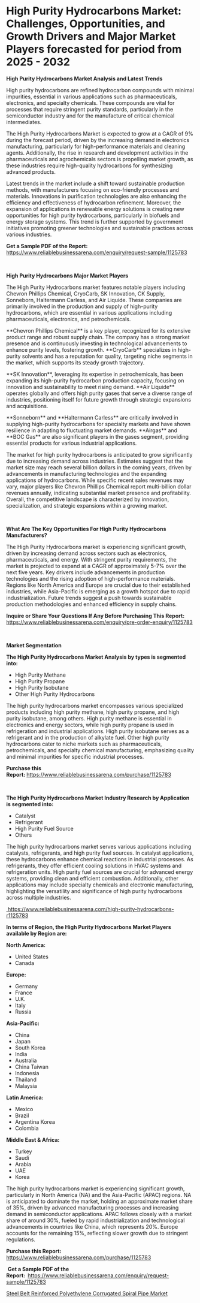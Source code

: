 <p><h1>High Purity Hydrocarbons Market: Challenges, Opportunities, and Growth Drivers and Major Market Players forecasted for period from 2025 - 2032</h1></p><p><strong>High Purity Hydrocarbons Market Analysis and Latest Trends</strong></p>
<p><p>High purity hydrocarbons are refined hydrocarbon compounds with minimal impurities, essential in various applications such as pharmaceuticals, electronics, and specialty chemicals. These compounds are vital for processes that require stringent purity standards, particularly in the semiconductor industry and for the manufacture of critical chemical intermediates.</p><p>The High Purity Hydrocarbons Market is expected to grow at a CAGR of 9% during the forecast period, driven by the increasing demand in electronics manufacturing, particularly for high-performance materials and cleaning agents. Additionally, the rise in research and development activities in the pharmaceuticals and agrochemicals sectors is propelling market growth, as these industries require high-quality hydrocarbons for synthesizing advanced products.</p><p>Latest trends in the market include a shift toward sustainable production methods, with manufacturers focusing on eco-friendly processes and materials. Innovations in purification technologies are also enhancing the efficiency and effectiveness of hydrocarbon refinement. Moreover, the expansion of applications in renewable energy solutions is creating new opportunities for high purity hydrocarbons, particularly in biofuels and energy storage systems. This trend is further supported by government initiatives promoting greener technologies and sustainable practices across various industries.</p></p>
<p><strong>Get a Sample PDF of the Report:&nbsp;</strong> <a href="https://www.reliablebusinessarena.com/enquiry/request-sample/1125783?utm_campaign=2095&utm_medium=2&utm_source=Github&utm_content=ia&utm_term=01022025&utm_id=high-purity-hydrocarbons">https://www.reliablebusinessarena.com/enquiry/request-sample/1125783</a></p>
<p>&nbsp;</p>
<p><strong>High Purity Hydrocarbons Major Market Players</strong></p>
<p><p>The High Purity Hydrocarbons market features notable players including Chevron Phillips Chemical, CryoCarb, SK Innovation, CK Supply, Sonneborn, Haltermann Carless, and Air Liquide. These companies are primarily involved in the production and supply of high-purity hydrocarbons, which are essential in various applications including pharmaceuticals, electronics, and petrochemicals.</p><p>**Chevron Phillips Chemical** is a key player, recognized for its extensive product range and robust supply chain. The company has a strong market presence and is continuously investing in technological advancements to enhance purity levels, fostering growth. **CryoCarb** specializes in high-purity solvents and has a reputation for quality, targeting niche segments in the market, which supports its steady growth trajectory.</p><p>**SK Innovation**, leveraging its expertise in petrochemicals, has been expanding its high-purity hydrocarbon production capacity, focusing on innovation and sustainability to meet rising demand. **Air Liquide** operates globally and offers high purity gases that serve a diverse range of industries, positioning itself for future growth through strategic expansions and acquisitions.</p><p>**Sonneborn** and **Haltermann Carless** are critically involved in supplying high-purity hydrocarbons for specialty markets and have shown resilience in adapting to fluctuating market demands. **Airgas** and **BOC Gas** are also significant players in the gases segment, providing essential products for various industrial applications.</p><p>The market for high purity hydrocarbons is anticipated to grow significantly due to increasing demand across industries. Estimates suggest that the market size may reach several billion dollars in the coming years, driven by advancements in manufacturing technologies and the expanding applications of hydrocarbons. While specific recent sales revenues may vary, major players like Chevron Phillips Chemical report multi-billion dollar revenues annually, indicating substantial market presence and profitability. Overall, the competitive landscape is characterized by innovation, specialization, and strategic expansions within a growing market.</p></p>
<p>&nbsp;</p>
<p><strong>What Are The Key Opportunities For High Purity Hydrocarbons Manufacturers?</strong></p>
<p><p>The High Purity Hydrocarbons market is experiencing significant growth, driven by increasing demand across sectors such as electronics, pharmaceuticals, and energy. With stringent purity requirements, the market is projected to expand at a CAGR of approximately 5-7% over the next five years. Key drivers include advancements in production technologies and the rising adoption of high-performance materials. Regions like North America and Europe are crucial due to their established industries, while Asia-Pacific is emerging as a growth hotspot due to rapid industrialization. Future trends suggest a push towards sustainable production methodologies and enhanced efficiency in supply chains.</p></p>
<p><strong>Inquire or Share Your Questions If Any Before Purchasing This Report:</strong> <a href="https://www.reliablebusinessarena.com/enquiry/pre-order-enquiry/1125783?utm_campaign=2095&utm_medium=2&utm_source=Github&utm_content=ia&utm_term=01022025&utm_id=high-purity-hydrocarbons">https://www.reliablebusinessarena.com/enquiry/pre-order-enquiry/1125783</a></p>
<p>&nbsp;</p>
<p><strong>Market Segmentation</strong></p>
<p><strong>The High Purity Hydrocarbons Market Analysis by types is segmented into:</strong></p>
<p><ul><li>High Purity Methane</li><li>High Purity Propane</li><li>High Purity Isobutane</li><li>Other High Purity Hydrocarbons</li></ul></p>
<p><p>The high purity hydrocarbons market encompasses various specialized products including high purity methane, high purity propane, and high purity isobutane, among others. High purity methane is essential in electronics and energy sectors, while high purity propane is used in refrigeration and industrial applications. High purity isobutane serves as a refrigerant and in the production of alkylate fuel. Other high purity hydrocarbons cater to niche markets such as pharmaceuticals, petrochemicals, and specialty chemical manufacturing, emphasizing quality and minimal impurities for specific industrial processes.</p></p>
<p><strong>Purchase this Report:&nbsp;</strong><a href="https://www.reliablebusinessarena.com/purchase/1125783?utm_campaign=2095&utm_medium=2&utm_source=Github&utm_content=ia&utm_term=01022025&utm_id=high-purity-hydrocarbons">https://www.reliablebusinessarena.com/purchase/1125783</a></p>
<p>&nbsp;</p>
<p><strong>The High Purity Hydrocarbons Market Industry Research by Application is segmented into:</strong></p>
<p><ul><li>Catalyst</li><li>Refrigerant</li><li>High Purity Fuel Source</li><li>Others</li></ul></p>
<p><p>The high purity hydrocarbons market serves various applications including catalysts, refrigerants, and high purity fuel sources. In catalyst applications, these hydrocarbons enhance chemical reactions in industrial processes. As refrigerants, they offer efficient cooling solutions in HVAC systems and refrigeration units. High purity fuel sources are crucial for advanced energy systems, providing clean and efficient combustion. Additionally, other applications may include specialty chemicals and electronic manufacturing, highlighting the versatility and significance of high purity hydrocarbons across multiple industries.</p></p>
<p><a href="https://www.reliablebusinessarena.com/high-purity-hydrocarbons-r1125783?utm_campaign=2095&utm_medium=2&utm_source=Github&utm_content=ia&utm_term=01022025&utm_id=high-purity-hydrocarbons">&nbsp;https://www.reliablebusinessarena.com/high-purity-hydrocarbons-r1125783</a></p>
<p><strong>In terms of Region, the High Purity Hydrocarbons Market Players available by Region are:</strong></p>
<p>
    <p> <strong> North America: </strong>
        <ul>
            <li>United States</li>
            <li>Canada</li>
        </ul>
        </p> 
    <p> <strong> Europe: </strong>
        <ul>
            <li>Germany</li>
            <li>France</li>
            <li>U.K.</li>
            <li>Italy</li>
            <li>Russia</li>
        </ul>
        </p> 
    <p> <strong> Asia-Pacific: </strong>
        <ul>
            <li>China</li>
            <li>Japan</li>
            <li>South Korea</li>
            <li>India</li>
            <li>Australia</li>
            <li>China Taiwan</li>
            <li>Indonesia</li>
            <li>Thailand</li>
            <li>Malaysia</li>
        </ul>
        </p> 
    <p> <strong> Latin America: </strong>
        <ul>
            <li>Mexico</li>
            <li>Brazil</li>
            <li>Argentina Korea</li>
            <li>Colombia</li>
        </ul>
        </p> 
    <p> <strong> Middle East & Africa: </strong>
        <ul>
            <li>Turkey</li>
            <li>Saudi</li>
            <li>Arabia</li>
            <li>UAE</li>
            <li>Korea</li>
        </ul>
    </p>
    </p>
<p><p>The high purity hydrocarbons market is experiencing significant growth, particularly in North America (NA) and the Asia-Pacific (APAC) regions. NA is anticipated to dominate the market, holding an approximate market share of 35%, driven by advanced manufacturing processes and increasing demand in semiconductor applications. APAC follows closely with a market share of around 30%, fueled by rapid industrialization and technological advancements in countries like China, which represents 20%. Europe accounts for the remaining 15%, reflecting slower growth due to stringent regulations.</p></p>
<p><strong>Purchase this Report: </strong><a href="https://www.reliablebusinessarena.com/purchase/1125783?utm_campaign=2095&utm_medium=2&utm_source=Github&utm_content=ia&utm_term=01022025&utm_id=high-purity-hydrocarbons">https://www.reliablebusinessarena.com/purchase/1125783</a></p>
<p>&nbsp;<strong>Get a Sample PDF of the Report:&nbsp;&nbsp;</strong><a href="https://www.reliablebusinessarena.com/enquiry/request-sample/1125783?utm_campaign=2095&utm_medium=2&utm_source=Github&utm_content=ia&utm_term=01022025&utm_id=high-purity-hydrocarbons">https://www.reliablebusinessarena.com/enquiry/request-sample/1125783</a></p>
<p><strong></strong></p>
<p><p><a href="https://github.com/mauripalmi/Market-Research-Report-List-6/blob/main/steel-belt-reinforced-polyethylene-corrugated-spiral-pipe-market.md?utm_campaign=2095&utm_medium=2&utm_source=Github&utm_content=ia&utm_term=01022025&utm_id=high-purity-hydrocarbons">Steel Belt Reinforced Polyethylene Corrugated Spiral Pipe Market</a></p></p>